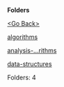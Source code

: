 **Folders**

[&lt;Go Back&gt;](../right.html)

[algorithms](algorithms/right.html)

[analysis-...rithms](analysis-of-algorithms/right.html)

[data-structures](data-structures/right.html)

Folders: 4
